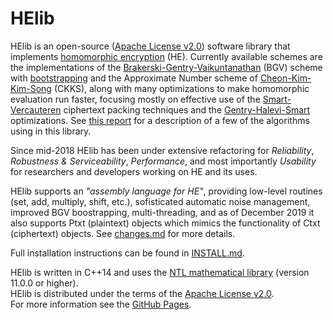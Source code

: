 HElib
=====

HElib is an open-source ([Apache License v2.0][5]) software library that 
implements [homomorphic encryption][6] (HE). Currently available schemes 
are the implementations of the [Brakerski-Gentry-Vaikuntanathan][1] (BGV) 
scheme with [bootstrapping][8] and the Approximate Number scheme of 
[Cheon-Kim-Kim-Song][9] (CKKS), along with many optimizations to make 
homomorphic evaluation run faster, focusing mostly on effective use of 
the [Smart-Vercauteren][2] ciphertext packing techniques and
the [Gentry-Halevi-Smart][3] optimizations. See [this report][7] for a
description of a few of the algorithms using in this library. 

Since mid-2018 HElib has been under extensive refactoring for *Reliability*, 
*Robustness & Serviceability*, *Performance*, and most importantly *Usability* 
for researchers and developers working on HE and its uses.

HElib supports an *"assembly language for HE"*, providing low-level routines
(set, add, multiply, shift, etc.), sofisticated automatic noise management,
improved BGV boostrapping, multi-threading, and as of December 2019 it also
supports Ptxt (plaintext) objects which mimics the functionality of Ctxt
(ciphertext) objects. See [changes.md](changes.md) for more details.

Full installation instructions can be found in [INSTALL.md](INSTALL.md).

HElib is written in C++14 and uses the [NTL mathematical library][4]
(version 11.0.0 or higher).  
HElib is distributed under the terms of the [Apache License v2.0][5].  
For more information see the [GitHub Pages][10].

  [1]: http://eprint.iacr.org/2011/277       "BGV12"
  [2]: http://eprint.iacr.org/2011/133       "SV11"
  [3]: http://eprint.iacr.org/2012/099       "GHS12"
  [4]: http://www.shoup.net/ntl/             "NTL"
  [5]: http://www.apache.org/licenses/LICENSE-2.0  "Apache-v2.0"
  [6]: http://en.wikipedia.org/wiki/Homomorphic_encryption "Homomorphic encryption"
  [7]: http://eprint.iacr.org/2014/106       "algorithms"
  [8]: http://eprint.iacr.org/2014/873       "bootstrapping"
  [9]: http://eprint.iacr.org/2016/421       "CKKS16"
  [10]: https://github.com/homenc/HElib      "GitHubPages"
